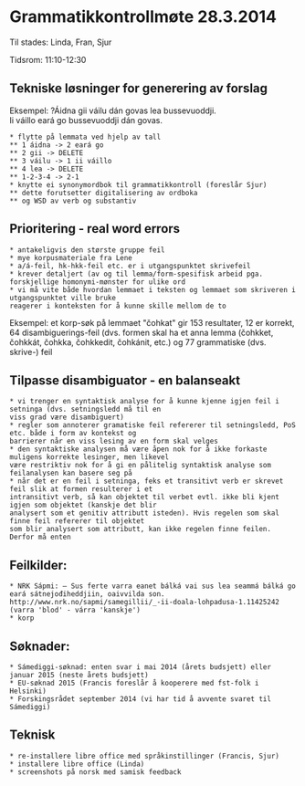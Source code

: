 # Grammatikkontrollmøte 28.3.2014

Til stades: Linda, Fran, Sjur

Tidsrom: 11:10-12:30

##  Tekniske løsninger for generering av forslag

Eksempel:
?Áidna gii váilu dán govas lea bussevuoddji.	
Ii váillo eará go bussevuoddji dán govas. 

	* flytte på lemmata ved hjelp av tall 
	** 1 áidna -> 2 eará go
	** 2 gii -> DELETE
	** 3 váilu -> 1 ii váillo
	** 4 lea -> DELETE
	** 1-2-3-4 -> 2-1
	* knytte ei synonymordbok til grammatikkontroll (foreslår Sjur)
	** dette forutsetter digitalisering av ordboka
	** og WSD av verb og substantiv

	
##  Prioritering - real word errors

	* antakeligvis den største gruppe feil
	* mye korpusmateriale fra Lene
	* a/á-feil, hk-hkk-feil etc. er i utgangspunktet skrivefeil
	* krever detaljert (av og til lemma/form-spesifisk arbeid pga. forskjellige homonymi-mønster for ulike ord
	* vi må vite både hvordan lemmaet i teksten og lemmaet som skriveren i utgangspunktet ville bruke 
	reagerer i konteksten for å kunne skille mellom de to

	
Eksempel: et korp-søk på lemmaet "čohkat" gir 153 resultater, 12 er korrekt, 64 disambiguerings-feil (dvs. formen skal ha et anna lemma (čohkket, čohkkát, čohkka, čohkkedit, čohkánit, etc.) og 77 grammatiske (dvs. skrive-) feil 

	
##  Tilpasse disambiguator - en balanseakt

	* vi trenger en syntaktisk analyse for å kunne kjenne igjen feil i setninga (dvs. setningsledd må til en 
	viss grad være disambiguert)
	* regler som annoterer gramatiske feil refererer til setningsledd, PoS etc. både i form av kontekst og
	barrierer når en viss lesing av en form skal velges
	* den syntaktiske analysen må være åpen nok for å ikke forkaste muligens korrekte lesinger, men likevel 
	være restriktiv nok for å gi en pålitelig syntaktisk analyse som feilanalysen kan basere seg på
	* når det er en feil i setninga, feks et transitivt verb er skrevet feil slik at formen resulterer i et
	intransitivt verb, så kan objektet til verbet evtl. ikke bli kjent igjen som objektet (kanskje det blir
	analysert som et genitiv attributt isteden). Hvis regelen som skal finne feil refererer til objektet  
	som blir analysert som attributt, kan ikke regelen finne feilen. Derfor må enten

	

## 	Feilkilder: 

	* NRK Sápmi: – Sus ferte varra eanet bálká vai sus lea seammá bálká go eará sátnejođiheddjiin, oaivvilda son. http://www.nrk.no/sapmi/samegillii/_-ii-doala-lohpadusa-1.11425242 (varra 'blod' - várra 'kanskje')
	* korp 	

	
##  Søknader:

	* Sámediggi-søknad: enten svar i mai 2014 (årets budsjett) eller januar 2015 (neste årets budsjett)
	* EU-søknad 2015 (Francis foreslår å kooperere med fst-folk i Helsinki)
	* Forskingsrådet september 2014 (vi har tid å avvente svaret til Sámediggi)

	
##  Teknisk
	* re-installere libre office med språkinstillinger (Francis, Sjur)
	* installere libre office (Linda)
	* screenshots på norsk med samisk feedback
